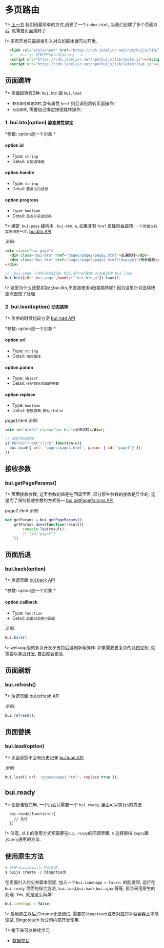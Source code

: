 # 多页路由

?> [上一节](chapter1/quickstart) 我们用最简单的方式,创建了一个`index.html`, 当我们创建了多个页面以后, 就需要页面跳转了.

!> 多页开发只需直接引入对应的脚本就可以开发.

```html
  <link rel="stylesheet" href="https://cdn.jsdelivr.net/npm/buijs/lib/latest/bui.css" />
  <!-- bui.js 依赖于Zepto或jQuery -->
  <script src="https://cdn.jsdelivr.net/npm/buijs/lib/zepto.js"></script>
  <script src="https://cdn.jsdelivr.net/npm/buijs/lib/latest/bui.js"></script>
```

## 页面跳转

?> 页面跳转有2种: `bui.btn` 跟 `bui.load`
- `静态属性绑定跳转`,含有属性 `href` 则会调用跳转页面操作;
- `动态跳转`, 需要自己绑定按钮跳转操作;

### 1. bui.btn(option) `静态属性绑定`  

*参数: option是一个对象 *

#### option.id
- Type: `string`
- Detail: `父层选择器`

#### option.handle
- Type: `string`
- Detail: `要点击的目标`

#### option.progress
- Type: `boolean`
- Detail: `是否开启进度条`

?> 绑定`.bui-page` 结构中 `.bui-btn`, `a`, 如果含有 `href` 属性则会跳转. `一个页面也只需要绑定一次`.  <a href="http://www.easybui.com/demo/api/classes/bui.load.html" target="_blank">bui.btn API</a>

*示例:*

```html
<div class="bui-page">
  <div class="bui-btn" href="pages/page2/page2.html">普通跳转</div>
  <div class="bui-btn" href="pages/page2/page2.html?id=page1">传参跳转</div>
</div>
```
```js
// .bui-page 下的所有按钮及a 标签,带href属性,点击会调用 bui.load
bui.btn({id:".bui-page",handle:".bui-btn,a"}).load();

```
!> 这里为什么还要初始化bui.btn,不直接使用a链接跳转呢? 因为这里针对连续快速点击做了处理.

### 2. bui.load(option) `动态跳转`
?> 传参的时候比较方便 <a href="http://www.easybui.com/demo/api/classes/bui.load.html" target="_blank">bui.load API</a>

*参数: option是一个对象 *

#### option.url
- Type: `string`
- Detail: `相对路径`

#### option.param
- Type: `object`
- Detail: `传给目标页面的参数`

#### option.replace
- Type: `boolean`
- Detail: `替换页面,默认:false`

*page1.html 示例:*

```html
<div id="btnGo" class="bui-btn">点击跳转</div>;
```
```js
// 绑定按钮跳转
$("#btnGo").on("click",function(e){
  bui.load({ url: "pages/page2.html", param: { id: "page1"} });
})
```

## 接收参数  

### bui.getPageParams()

?> 页面接收参数, 这里参数的值是在回调里面, 部分原生参数的接收是异步的, 这是为了保持接收参数的方式统一 <a href="http://www.easybui.com/demo/api/classes/bui.getPageParams.html" target="_blank">bui.getPageParams API</a>

*page2.html 示例:*

```js
var getParams = bui.getPageParams();
    getParams.done(function(result){
        console.log(result);
        // {id:"page2"}
    })
```
## 页面后退

### bui.back(option)

?> 后退页面 <a href="http://www.easybui.com/demo/api/classes/bui.back.html" target="_blank">bui.back API</a>

*参数: option是一个对象 *

#### option.callback
- Type: `function`
- Detail: `后退以后执行回调`

*示例:*

```js
bui.back();
```

!> webapp版的多页开发不支持后退刷新等操作. 如果需要更复杂的路由定制, 就需要以[单页开发](chapter2/router), 自由度会更高.


## 页面刷新
### bui.refresh()

?> 后退页面 <a href="http://www.easybui.com/demo/api/classes/bui.refresh.html" target="_blank">bui.refresh API</a>

*示例:*

```js
bui.refresh();
```

## 页面替换
### bui.load(option)

?> 页面替换不会有历史记录 <a href="http://www.easybui.com/demo/api/classes/bui.load.html" target="_blank">bui.load API</a>

*示例:*

```js
bui.load({ url: "pages/page2.html", replace:true });
```


## bui.ready
?> 设备准备完毕, 一个页面只需要一个 `bui.ready`, 里面可以执行`$`的方法.
```
  bui.ready(function(){
    // 执行
  })
```
!> 注意, 以上的使用方式都需要在`bui.ready`的回调里面, `$` 选择器指 `Zepto`跟`jQuery`通用的方法.

## 使用原生方法

```bash
# 创建 bingotouch 平台版本
$ buijs create -p bingotouch
```
在页面引入的公共脚本里面, 加入一个`bui.isWebapp = false;` 的配置项, 运行在 `bui.ready` 里面的综合方法, `bui.load`,`bui.back`,`bui.ajax` 等等, 都会采用原生的处理. Yes, 就是这么简单!

```js
bui.isWebapp = false;

```

!> 启用原生以后,Chrome无法调试, 需要在`Bingotouch`或者对应的平台容器上才能调试. Bingotouch 为公司内部开发使用.


?> 接下来可以继续学习

- [数据交互](chapter1/request)
